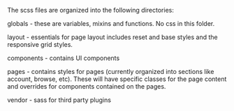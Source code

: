 The scss files are organized into the following directories:

globals - these are variables, mixins and functions. No css in this folder.

layout - essentials for page layout includes reset and base styles and the responsive grid styles.

components - contains UI components

pages - contains styles for pages (currently organized into sections like account, browse, etc). These will have specific classes
for the page content and overrides for components contained on the pages.

vendor - sass for third party plugins